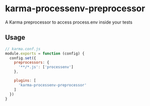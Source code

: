 # karma-processenv-preprocessor

A Karma preprocessor to access process.env inside your tests

## Usage

```js
// karma.conf.js
module.exports = function (config) {
  config.set({
    preprocessors: {
      '**/*.js': ['processenv']
    },

    plugins: [
      'karma-processenv-preprocessor'
    ]
  })
}
```
